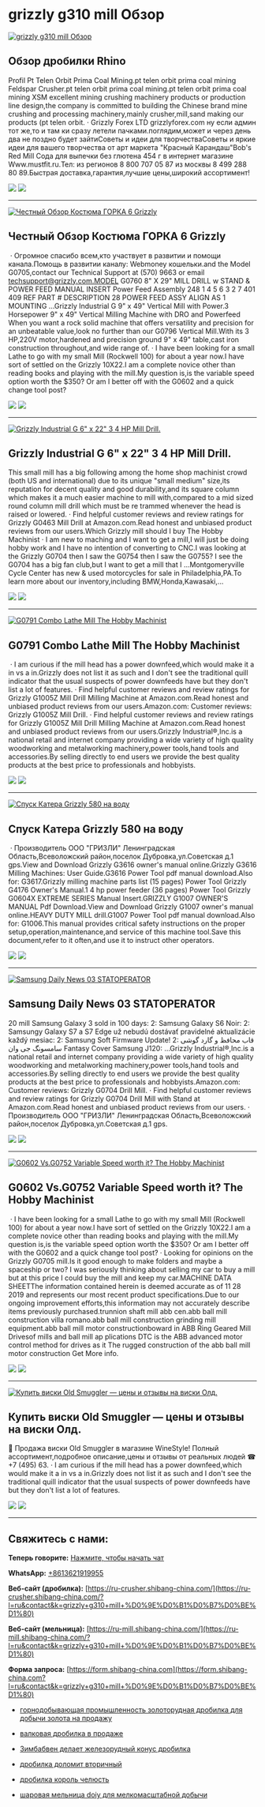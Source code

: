 # grizzly g310 mill Обзор

<a href="https://swt.shibang-china.com/?l=ru&img&k=grizzly+g310+mill+%D0%9E%D0%B1%D0%B7%D0%BE%D1%80" target="_blank">![grizzly g310 mill Обзор](http://static.shibang-china.com/all-800x300/416.jpg)</a>

## Обзор дробилки Rhino
Profil Pt Telen Orbit Prima Coal Mining.pt telen orbit prima coal mining Feldspar Crusher.pt telen orbit prima coal mining.pt telen orbit prima coal mining XSM excellent mining crushing machinery products or production line design,the company is committed to building the Chinese brand mine crushing and processing machinery,mainly crusher,mill,sand making our products (pt telen orbit.&nbsp;&#0183;&#32;Grizzly Forex LTD grizzlyforex.com ну если админ тот же,то и там ки сразу летели пачками.поглядим,может и через день два не поздно будет зайтиСоветы и идеи для творчестваСоветы и яркие идеи для вашего творчества от арт маркета &quot;Красный Карандаш&quot;Bob's Red Mill Сода для выпечки без глютена 454 г в интернет магазине Www.mustfit.ru.Тел: из регионов 8 800 707 05 87 из москвы 8 499 288 80 89.Быстрая доставка,гарантия,лучшие цены,широкий ассортимент!


<a href="https://whatsapp.shibangsoft.com/WhatsApp.php" target="_blank" title="WhatsApp">![](http://static.shibang-china.com/icon/whatsapp.png)</a> <a href="https://swt.shibang-china.com/?l=ru&icon&k=grizzly+g310+mill+%D0%9E%D0%B1%D0%B7%D0%BE%D1%80" target="_blank">![](http://static.shibang-china.com/icon/chat-ru.png)</a>

---

<a href="https://swt.shibang-china.com/?l=ru&img&k=grizzly+g310+mill+%D0%9E%D0%B1%D0%B7%D0%BE%D1%80" target="_blank">![Честный Обзор Костюма ГОРКА 6 Grizzly](http://static.shibang-china.com/all-800x300/1314.jpg)</a>

## Честный Обзор Костюма ГОРКА 6 Grizzly
&nbsp;&#0183;&#32;Огромное спасибо всем,кто участвует в развитии и помощи канала.Помощь в развитии каналу: Webmoney кошельки.and the Model G0705,contact our Technical Support at (570) 9663 or email techsupport@grizzly.com.MODEL G0760 8&quot; X 29&quot; MILL DRILL w STAND &amp; POWER FEED MANUAL INSERT Power Feed Assembly 248 1 4 5 6 3 2 7 401 409 REF PART # DESCRIPTION 28 POWER FEED ASSY ALIGN AS 1 MOUNTING …Grizzly Industrial G 9&quot; x 49&quot; Vertical Mill with Power.3 Horsepower 9&quot; x 49&quot; Vertical Milling Machine with DRO and Powerfeed When you want a rock solid machine that offers versatility and precision for an unbeatable value,look no further than our G0796 Vertical Mill.With its 3 HP,220V motor,hardened and precision ground 9&quot; x 49&quot; table,cast iron construction throughout,and wide range of.&nbsp;&#0183;&#32;I have been looking for a small Lathe to go with my small Mill (Rockwell 100) for about a year now.I have sort of settled on the Grizzly 10X22.I am a complete novice other than reading books and playing with the mill.My question is,is the variable speed option worth the $350? Or am I better off with the G0602 and a quick change tool post?


<a href="https://whatsapp.shibangsoft.com/WhatsApp.php" target="_blank" title="WhatsApp">![](http://static.shibang-china.com/icon/whatsapp.png)</a> <a href="https://swt.shibang-china.com/?l=ru&icon&k=grizzly+g310+mill+%D0%9E%D0%B1%D0%B7%D0%BE%D1%80" target="_blank">![](http://static.shibang-china.com/icon/chat-ru.png)</a>

---

<a href="https://swt.shibang-china.com/?l=ru&img&k=grizzly+g310+mill+%D0%9E%D0%B1%D0%B7%D0%BE%D1%80" target="_blank">![Grizzly Industrial G 6&quot; x 22&quot; 3 4 HP Mill Drill.](http://static.shibang-china.com/all-800x300/1527.jpg)</a>

## Grizzly Industrial G 6&quot; x 22&quot; 3 4 HP Mill Drill.
This small mill has a big following among the home shop machinist crowd (both US and international) due to its unique &quot;small medium&quot; size,its reputation for decent quality and good durability,and its square column which makes it a much easier machine to mill with,compared to a mid sized round column mill drill which must be re trammed whenever the head is raised or lowered.&nbsp;&#0183;&#32;Find helpful customer reviews and review ratings for Grizzly G0463 Mill Drill at Amazon.com.Read honest and unbiased product reviews from our users.Which Grizzly mill should I buy The Hobby Machinist&nbsp;&#0183;&#32;I am new to maching and I want to get a mill,I will just be doing hobby work and I have no intention of converting to CNC.I was looking at the Grizzly G0704 then I saw the G0754 then I saw the G0755? I see the G0704 has a big fan club,but I want to get a mill that I …Montgomeryville Cycle Center has new &amp; used motorcycles for sale in Philadelphia,PA.To learn more about our inventory,including BMW,Honda,Kawasaki,…


<a href="https://whatsapp.shibangsoft.com/WhatsApp.php" target="_blank" title="WhatsApp">![](http://static.shibang-china.com/icon/whatsapp.png)</a> <a href="https://swt.shibang-china.com/?l=ru&icon&k=grizzly+g310+mill+%D0%9E%D0%B1%D0%B7%D0%BE%D1%80" target="_blank">![](http://static.shibang-china.com/icon/chat-ru.png)</a>

---

<a href="https://swt.shibang-china.com/?l=ru&img&k=grizzly+g310+mill+%D0%9E%D0%B1%D0%B7%D0%BE%D1%80" target="_blank">![G0791 Combo Lathe Mill The Hobby Machinist](http://static.shibang-china.com/all-800x300/452.jpg)</a>

## G0791 Combo Lathe Mill The Hobby Machinist
&nbsp;&#0183;&#32;I am curious if the mill head has a power downfeed,which would make it a in vs a in.Grizzly does not list it as such and I don't see the traditional quill indicator that the usual suspects of power downfeeds have but they don't list a lot of features.&nbsp;&#0183;&#32;Find helpful customer reviews and review ratings for Grizzly G1005Z Mill Drill Milling Machine at Amazon.com.Read honest and unbiased product reviews from our users.Amazon.com: Customer reviews: Grizzly G1005Z Mill Drill.&nbsp;&#0183;&#32;Find helpful customer reviews and review ratings for Grizzly G1005Z Mill Drill Milling Machine at Amazon.com.Read honest and unbiased product reviews from our users.Grizzly Industrial&#174;,Inc.is a national retail and internet company providing a wide variety of high quality woodworking and metalworking machinery,power tools,hand tools and accessories.By selling directly to end users we provide the best quality products at the best price to professionals and hobbyists.


<a href="https://whatsapp.shibangsoft.com/WhatsApp.php" target="_blank" title="WhatsApp">![](http://static.shibang-china.com/icon/whatsapp.png)</a> <a href="https://swt.shibang-china.com/?l=ru&icon&k=grizzly+g310+mill+%D0%9E%D0%B1%D0%B7%D0%BE%D1%80" target="_blank">![](http://static.shibang-china.com/icon/chat-ru.png)</a>

---

<a href="https://swt.shibang-china.com/?l=ru&img&k=grizzly+g310+mill+%D0%9E%D0%B1%D0%B7%D0%BE%D1%80" target="_blank">![Спуск Катера Grizzly 580 на воду](http://static.shibang-china.com/all-800x300/257.jpg)</a>

## Спуск Катера Grizzly 580 на воду
&nbsp;&#0183;&#32;Производитель ООО &quot;ГРИЗЛИ&quot; Ленинградская Область,Всеволожский район,поселок Дубровка,ул.Советская д.1 gps.View and Download Grizzly G3616 owner's manual online.Grizzly G3616 Milling Machines: User Guide.G3616 Power Tool pdf manual download.Also for: G3617.Grizzly milling machine parts list (15 pages) Power Tool Grizzly G4176 Owner's Manual.1 4 hp power feeder (36 pages) Power Tool Grizzly G0604X EXTREME SERIES Manual Insert.GRIZZLY G1007 OWNER'S MANUAL Pdf Download.View and Download Grizzly G1007 owner's manual online.HEAVY DUTY MILL drill.G1007 Power Tool pdf manual download.Also for: G1006.This manual provides critical safety instructions on the proper setup,operation,maintenance,and service of this machine tool.Save this document,refer to it often,and use it to instruct other operators.


<a href="https://whatsapp.shibangsoft.com/WhatsApp.php" target="_blank" title="WhatsApp">![](http://static.shibang-china.com/icon/whatsapp.png)</a> <a href="https://swt.shibang-china.com/?l=ru&icon&k=grizzly+g310+mill+%D0%9E%D0%B1%D0%B7%D0%BE%D1%80" target="_blank">![](http://static.shibang-china.com/icon/chat-ru.png)</a>

---

<a href="https://swt.shibang-china.com/?l=ru&img&k=grizzly+g310+mill+%D0%9E%D0%B1%D0%B7%D0%BE%D1%80" target="_blank">![Samsung Daily News 03 STATOPERATOR](http://static.shibang-china.com/all-800x300/894.jpg)</a>

## Samsung Daily News 03 STATOPERATOR
20 mill Samsung Galaxy 3 sold in 100 days: 2: Samsung Galaxy S6 Noir: 2: Samsungy Galaxy S7 a S7 Edge už nebud&#250; dost&#225;vať pravideln&#233; aktualiz&#225;cie každ&#253; mesiac: 2: Samsung Soft Firmware Update! 2: قاب محافظ و گارد گوشی سامسونگ جی وان Fantasy Cover Samsung J120: …Grizzly Industrial&#174;,Inc.is a national retail and internet company providing a wide variety of high quality woodworking and metalworking machinery,power tools,hand tools and accessories.By selling directly to end users we provide the best quality products at the best price to professionals and hobbyists.Amazon.com: Customer reviews: Grizzly G0704 Drill Mill.&nbsp;&#0183;&#32;Find helpful customer reviews and review ratings for Grizzly G0704 Drill Mill with Stand at Amazon.com.Read honest and unbiased product reviews from our users.&nbsp;&#0183;&#32;Производитель ООО &quot;ГРИЗЛИ&quot; Ленинградская Область,Всеволожский район,поселок Дубровка,ул.Советская д.1 gps.


<a href="https://whatsapp.shibangsoft.com/WhatsApp.php" target="_blank" title="WhatsApp">![](http://static.shibang-china.com/icon/whatsapp.png)</a> <a href="https://swt.shibang-china.com/?l=ru&icon&k=grizzly+g310+mill+%D0%9E%D0%B1%D0%B7%D0%BE%D1%80" target="_blank">![](http://static.shibang-china.com/icon/chat-ru.png)</a>

---

<a href="https://swt.shibang-china.com/?l=ru&img&k=grizzly+g310+mill+%D0%9E%D0%B1%D0%B7%D0%BE%D1%80" target="_blank">![G0602 Vs.G0752 Variable Speed worth it? The Hobby Machinist](http://static.shibang-china.com/all-800x300/1255.jpg)</a>

## G0602 Vs.G0752 Variable Speed worth it? The Hobby Machinist
&nbsp;&#0183;&#32;I have been looking for a small Lathe to go with my small Mill (Rockwell 100) for about a year now.I have sort of settled on the Grizzly 10X22.I am a complete novice other than reading books and playing with the mill.My question is,is the variable speed option worth the $350? Or am I better off with the G0602 and a quick change tool post?&nbsp;&#0183;&#32;Looking for opinions on the Grizzly G0705 mill.Is it good enough to make folders and maybe a spaceship or two? I was seriously thinking about selling my car to buy a mill but at this price I could buy the mill and keep my car.MACHINE DATA SHEETThe information contained herein is deemed accurate as of 11 28 2019 and represents our most recent product specifications.Due to our ongoing improvement efforts,this information may not accurately describe items previously purchased.trunnion shaft mill abb cen.abb ball mill construction villa romano.abb ball mill construction grinding mill equipment.abb ball mill motor constructionboward in ABB Ring Geared Mill Drivesof mills and ball mill ap plications DTC is the ABB advanced motor control method for drives as it The rugged construction of the abb ball mill motor construction Get More info.


<a href="https://whatsapp.shibangsoft.com/WhatsApp.php" target="_blank" title="WhatsApp">![](http://static.shibang-china.com/icon/whatsapp.png)</a> <a href="https://swt.shibang-china.com/?l=ru&icon&k=grizzly+g310+mill+%D0%9E%D0%B1%D0%B7%D0%BE%D1%80" target="_blank">![](http://static.shibang-china.com/icon/chat-ru.png)</a>

---

<a href="https://swt.shibang-china.com/?l=ru&img&k=grizzly+g310+mill+%D0%9E%D0%B1%D0%B7%D0%BE%D1%80" target="_blank">![Купить виски Old Smuggler — цены и отзывы на виски Олд.](http://static.shibang-china.com/all-800x300/672.jpg)</a>

## Купить виски Old Smuggler — цены и отзывы на виски Олд.
🍷 Продажа виски Old Smuggler в магазине WineStyle! Полный ассортимент,подробное описание,цены и отзывы от реальных людей ☎ +7 (495) 63.&nbsp;&#0183;&#32;I am curious if the mill head has a power downfeed,which would make it a in vs a in.Grizzly does not list it as such and I don't see the traditional quill indicator that the usual suspects of power downfeeds have but they don't list a lot of features.

<a href="https://whatsapp.shibangsoft.com/WhatsApp.php" target="_blank" title="WhatsApp">![](http://static.shibang-china.com/icon/whatsapp.png)</a> <a href="https://swt.shibang-china.com/?l=ru&icon&k=grizzly+g310+mill+%D0%9E%D0%B1%D0%B7%D0%BE%D1%80" target="_blank">![](http://static.shibang-china.com/icon/chat-ru.png)</a>

---
## Свяжитесь с нами:

**Теперь говорите:** [Нажмите, чтобы начать чат](https://swt.shibang-china.com?l=ru&contact&k=grizzly+g310+mill+%D0%9E%D0%B1%D0%B7%D0%BE%D1%80)

**WhatsApp:**  [+8613621919955](https://whatsapp.shibangsoft.com/WhatsApp.php)

**Веб-сайт (дробилка):** [https://ru-crusher.shibang-china.com/](https://ru-crusher.shibang-china.com/?l=ru&contact&k=grizzly+g310+mill+%D0%9E%D0%B1%D0%B7%D0%BE%D1%80)

**Веб-сайт (мельница):** [https://ru-mill.shibang-china.com/](https://ru-mill.shibang-china.com/?l=ru&contact&k=grizzly+g310+mill+%D0%9E%D0%B1%D0%B7%D0%BE%D1%80)

**Форма запроса:** [https://form.shibang-china.com](https://form.shibang-china.com?l=ru&contact&k=grizzly+g310+mill+%D0%9E%D0%B1%D0%B7%D0%BE%D1%80)

* [горнодобывающая промышленность золоторудная дробилка для добычи золота на продажу](../124/%D0%B3%D0%BE%D1%80%D0%BD%D0%BE%D0%B4%D0%BE%D0%B1%D1%8B%D0%B2%D0%B0%D1%8E%D1%89%D0%B0%D1%8F%20%D0%BF%D1%80%D0%BE%D0%BC%D1%8B%D1%88%D0%BB%D0%B5%D0%BD%D0%BD%D0%BE%D1%81%D1%82%D1%8C%20%D0%B7%D0%BE%D0%BB%D0%BE%D1%82%D0%BE%D1%80%D1%83%D0%B4%D0%BD%D0%B0%D1%8F%20%D0%B4%D1%80%D0%BE%D0%B1%D0%B8%D0%BB%D0%BA%D0%B0%20%D0%B4%D0%BB%D1%8F%20%D0%B4%D0%BE%D0%B1%D1%8B%D1%87%D0%B8%20%D0%B7%D0%BE%D0%BB%D0%BE%D1%82%D0%B0%20%D0%BD%D0%B0%20%D0%BF%D1%80%D0%BE%D0%B4%D0%B0%D0%B6%D1%83.md)

* [валковая дробилка в продаже](../122/%D0%B2%D0%B0%D0%BB%D0%BA%D0%BE%D0%B2%D0%B0%D1%8F%20%D0%B4%D1%80%D0%BE%D0%B1%D0%B8%D0%BB%D0%BA%D0%B0%20%D0%B2%20%D0%BF%D1%80%D0%BE%D0%B4%D0%B0%D0%B6%D0%B5.md)

* [Зимбабвен делает железорудный конус дробилка](../121/%D0%97%D0%B8%D0%BC%D0%B1%D0%B0%D0%B1%D0%B2%D0%B5%D0%BD%20%D0%B4%D0%B5%D0%BB%D0%B0%D0%B5%D1%82%20%D0%B6%D0%B5%D0%BB%D0%B5%D0%B7%D0%BE%D1%80%D1%83%D0%B4%D0%BD%D1%8B%D0%B9%20%D0%BA%D0%BE%D0%BD%D1%83%D1%81%20%D0%B4%D1%80%D0%BE%D0%B1%D0%B8%D0%BB%D0%BA%D0%B0.md)

* [дробилка доломит вторичный](../123/%D0%B4%D1%80%D0%BE%D0%B1%D0%B8%D0%BB%D0%BA%D0%B0%20%D0%B4%D0%BE%D0%BB%D0%BE%D0%BC%D0%B8%D1%82%20%D0%B2%D1%82%D0%BE%D1%80%D0%B8%D1%87%D0%BD%D1%8B%D0%B9.md)

* [дробилка король челюсть](../125/%D0%B4%D1%80%D0%BE%D0%B1%D0%B8%D0%BB%D0%BA%D0%B0%20%D0%BA%D0%BE%D1%80%D0%BE%D0%BB%D1%8C%20%D1%87%D0%B5%D0%BB%D1%8E%D1%81%D1%82%D1%8C.md)

* [шаровая мельница doiy для мелкомасштабной добычи](../124/%D1%88%D0%B0%D1%80%D0%BE%D0%B2%D0%B0%D1%8F%20%D0%BC%D0%B5%D0%BB%D1%8C%D0%BD%D0%B8%D1%86%D0%B0%20doiy%20%D0%B4%D0%BB%D1%8F%20%D0%BC%D0%B5%D0%BB%D0%BA%D0%BE%D0%BC%D0%B0%D1%81%D1%88%D1%82%D0%B0%D0%B1%D0%BD%D0%BE%D0%B9%20%D0%B4%D0%BE%D0%B1%D1%8B%D1%87%D0%B8.md)